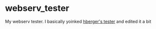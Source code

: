 # webserv_tester
My webserv tester. I basically yoinked [hberger's tester](https://github.com/HenriBrg/webserv/tree/master/test) and edited it a bit
